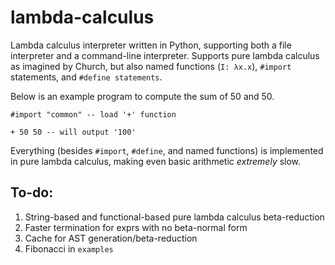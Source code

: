 # lambda-calculus

Lambda calculus interpreter written in Python, supporting both a file interpreter and a command-line interpreter. 
Supports pure lambda calculus as imagined by Church, but also named functions (`I: λx.x`), `#import` statements, and 
`#define statements`.

Below is an example program to compute the sum of 50 and 50.

```
#import "common" -- load '+' function

+ 50 50 -- will output '100'
``` 

Everything (besides `#import`, `#define`, and named functions) is implemented in pure lambda calculus, making even basic
arithmetic *extremely* slow.

## To-do:
1. String-based and functional-based pure lambda calculus beta-reduction
2. Faster termination for exprs with no beta-normal form
3. Cache for AST generation/beta-reduction
4. Fibonacci in `examples`
